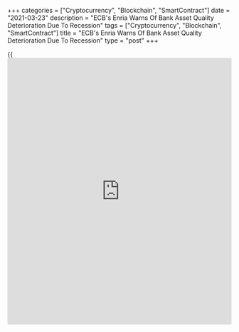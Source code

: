 +++
categories = ["Cryptocurrency", "Blockchain", "SmartContract"]
date = "2021-03-23"
description = "ECB's Enria Warns Of Bank Asset Quality Deterioration Due To Recession"
tags = ["Cryptocurrency", "Blockchain", "SmartContract"]
title = "ECB's Enria Warns Of Bank Asset Quality Deterioration Due To Recession"
type = "post"
+++

{{<iframe id="large-banner" src="https://www.bounty.group/#slide=16.0" width="100%" height="600" scrolling="no" style="border: 0px solid rgb(216, 221, 230); border-radius: 3px;">}}

Severe recession caused by the [coronavirus][1] pandemic is set to lead
to a deterioration in bank asset quality in the euro area, the Chair of
the Supervisory Board of the European Central Bank Andrea Enria said
Tuesday.  
  
The impact will be more "prominent in sectors most affected by the
pandemic and the subsequent lockdown measures" and could reflect
differences in the strength and speed of the recovery across areas of
[business][2], Enria said at a hearing in the European Parliament.  
  
As part of the ECB's Covid-19 credit risk strategy, bank supervisors
will closely investigate and monitor potential cliff-edge effects in
asset quality that could occur once public support measures related to
COVID-19 are withdrawn, Enria said.  
  
The ECB has also asked banks to adequately prepare for the upcoming
increase in nonperforming loans, or NPLs.  
  
In an environment of low interest rates and rising credit losses, there
is no one-size-fits all structural solution for banks, Enria said. The
central banker urged banks to adjust their business models to ensure
their sustainability in such conditions.  
  
Enria also said that the ECB plans to ask all banks to provide it with
their suitability assessments of board members before making
appointments.  
  
The ECB supervisory board will give greater consideration to any
supervisory findings related to positions previously held by the
candidates, as well the specific needs of the banks, the top official
said.

The central bank will further clarify the way in which it reassess
sitting board members, if new relevant facts emerge which could affect
their suitability, Enria added.  
  
The ECB official also said that a climate risk stress test will be
carried out in 2022, which will allow a review of banks' practices in
this area and take concrete follow-up measures where needed.  
  
The ECB will also set up a climate change center that will pool staff
with data and climate expertise in workstreams that cover both the
banking supervision and the monetary [policy](https://www.fintechee.com/policy/) [functions](https://www.fintechee.com/tutorial-for-forex-trading/basic-functions/).

Ernria also urged banks to allocate enough staff and assets to
institutions inside the banking union post-Brexit. This is necessary to
ensure adequate management of risks both in and from Europe, the Italian
economist said.

For comments and feedback [contact](https://www.playgroundfx.com/contact/): editorial@rtt[news](https://www.letsplayfx.com/blog/forex-news-website/).com

[Economic News][3]

 **What parts of the world are seeing the best (and worst) economic
performances lately? Click[here][4] to check out our [Econ Scorecard][4]
and find out! See up-to-the-moment [ranking](https://www.playgroundfx.com/blog/crypto-exchange-ranking/)s for the best and worst
performers in [GDP][5], [unemployment rate][6], [inflation][7] and much
more.**

   1. www.rtt[news](https://www.letsplayfx.com/blog/forex-news-website/).com/list/coronavirus.aspx
   2. www.rtt[news](https://www.letsplayfx.com/blog/forex-news-website/).com/Content/Business.aspx
   3. www.rtt[news](https://www.letsplayfx.com/blog/forex-news-website/).com/Content/EconomicNews.aspx
   4. www.rtt[news](https://www.letsplayfx.com/blog/forex-news-website/).com/economic-scorecard/world-rank/retail-sales/highest-performance.aspx
   5. www.rtt[news](https://www.letsplayfx.com/blog/forex-news-website/).com/economic-scorecard/world-rank/GDP/highest-performance.aspx
   6. www.rtt[news](https://www.letsplayfx.com/blog/forex-news-website/).com/economic-scorecard/world-rank/unemployment-rate/lowest-performance.aspx
   7. www.rtt[news](https://www.letsplayfx.com/blog/forex-news-website/).com/economic-scorecard/world-rank/CPI/highest-performance.aspx
